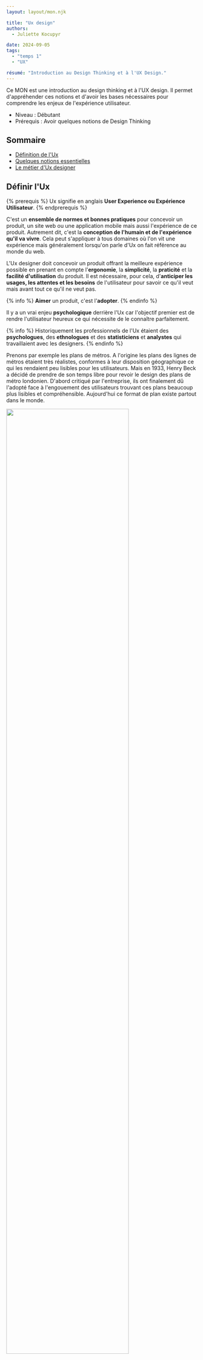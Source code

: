 ```yaml
---
layout: layout/mon.njk

title: "Ux design"
authors:
  - Juliette Kocupyr

date: 2024-09-05
tags: 
  - "temps 1"
  - "UX"

résumé: "Introduction au Design Thinking et à l'UX Design."
---
```


Ce MON est une introduction au design thinking et à l'UX design. Il permet d'appréhender ces notions et d'avoir les bases nécessaires pour comprendre les enjeux de l'expérience utilisateur.

- Niveau : Débutant
- Prérequis : Avoir quelques notions de Design Thinking

## Sommaire

- [Définition de l'Ux](#ux)
- [Quelques notions essentielles](#notions)
- [Le métier d'Ux designer](#metier)

<h2 id=ux> Définir l'Ux</h2>

{% prerequis %}
Ux signifie en anglais **User Experience ou Expérience Utilisateur**.
{% endprerequis %}

C'est un **ensemble de normes et bonnes pratiques** pour concevoir un produit, un site web ou une application mobile mais aussi l'expérience de ce produit. Autrement dit, c'est la **conception de l'humain et de l'expérience qu'il va vivre**. Cela peut s'appliquer à tous domaines où l'on vit une expérience mais généralement lorsqu'on parle d'Ux on fait référence au monde du web.

L'Ux designer doit concevoir un produit offrant la meilleure expérience possible en prenant en compte l'**ergonomie**, la **simplicité**, la **praticité** et la **facilité d'utilisation** du produit. Il est nécessaire, pour cela, d'**anticiper les usages, les attentes et les besoins** de l'utilisateur pour savoir ce qu'il veut mais avant tout ce qu'il ne veut pas.

{% info %}
**Aimer** un produit, c'est l'**adopter**.
{% endinfo %}

Il y a un vrai enjeu **psychologique** derrière l'Ux car l'objectif premier est de rendre l'utilisateur heureux ce qui nécessite de le connaître parfaitement.

{% info %}
Historiquement les professionnels de l'Ux étaient des **psychologues**, des **ethnologues** et des **statisticiens** et **analystes** qui travaillaient avec les designers.
{% endinfo %}

Prenons par exemple les plans de métros. A l'origine les plans des lignes de métros étaient très réalistes, conformes à leur disposition géographique ce qui les rendaient peu lisibles pour les utilisateurs. Mais en 1933, Henry Beck a décidé de prendre de son temps libre pour revoir le design des plans de métro londonien. D'abord critiqué par l'entreprise, ils ont finalement dû l'adopté face à l'engouement des utilisateurs trouvant ces plans beaucoup plus lisibles et compréhensible. Aujourd'hui ce format de plan existe partout dans le monde.

<img src="./image12/plan.png" width="80%">

Il faut bien différencier l'Ux de l'Ui. L'Ui est l'**user interface ou interface utilisateur**. L'interface est le **point de rencontre** entre la personne et le produit, elle permet l'interaction avec le produit.

En Ux, c'est l'**expérience globale** de l'utilisateur qui compte alors que l'Ui est la partie perceptible, visible. L'Ui est donc la partie émergée de l'iceberg représenté par l'Ux. Si on prend l'exemple d'une voiture, le produit est la voiture et l'utilisateur est le conducteur. L'interface correspond alors à l'intérieur de la voiture et l'expérience est la conduite.

La complexité d'un bon produit est donc de réaliser une interface **visuelle et attractive** tout en restant **simple et efficace**, c'est-à-dire combiner l'Ui et l'Ux.

<img src="./image12/uxui.png" width="50%">

### L'utilisateur au centre de l'Ux design

L'Ux est une approche centrée sur **l'humain** et ses activités. Tous les choix de design doivent se faire à partir et en fonction des utilisateurs. Steve Krug, un des pères fondateurs de l'Ux design dit qu'*un bon design commence par une bonne compréhension de la psychologie humaine*.

{% attention "**Attention**" %}
Le plus difficile en Ux est de toujours se rappeler qu'on créer pour les autres et non pour soi.
{% endattention %}

Les autres ne sont pas comme nous. Il est primordiale de regarder **son environnement**, les autres, ce qui les dérange ou leur pose problème et ce dont ils ont besoin. Nos goûts personnels ne sont pas ceux des autres.

Un autre point d'attention est de ne pas chercher à plaire à tout le monde. Il est faux de croire qu'une expérience est positive si elle est universelle, qu'elle correspond à tous. Ça serait bien mais dans la réalité c'est souvent un échec car tout le monde est différent.

{% info %}
Une Ux pour tous est une Ux pour personne.
{% endinfo %}

Même pour les grosses applications, des choses plaisent à certains mais pas à d'autres. Par exemple, il a fallu des mois à Facebook pour designer le pouce bleu permettant de liker une publication car l'objectif était de faire un outil qui plaise au plus grand nombre. Le risque dans cette situation est finalement de décevoir beaucoups. Le changement devient alors très compliqué.

### Concevoir un produit simple

Pour satisfaire les utilisateurs, il faut concevoir **un produit simple**. Autrement dit un produit qui requiert peu ou pas d'informations. Il n'a pas besoin d'être expliqué pour être utilisé, on doit comprendre directement à quoi il sert.

L'utilisateur sait immédiatement qui on est, à quoi on sert et ce que c'est. Il n'y a pas besoin de tutoriels qui sont souvent contournés par les utilisateurs.

Plus il y a de fonctionnalités, plus le produit est compliqué ce qui perd en usabilité réduisant l'intérêt du produit. Souvent une Ux doit son succès à une caractéristique déterminante. Par exemple Facebook est devenu incontournable pour son service de messagerie instantannée pour concurrencer Whatsapp.

<h3 id=responsive> L'utilisateur mobile</h3>

Lors de la conception d'une Ux, il est important d'intégrer **la notion de mobilité**. La mobilité concerne le smartphone ou la tablette mais également les utilisateurs de ceux-ci. On se concentre avant tout sur **l'utilisateur qui est mobile** car lui et ses appareils sont mobiles. Joël de Ronsay, futurologue français nous dit qu'*on ne va pas sur internet, on est dans internet*.

L'utilisateur mobile se définit ainsi :

- il se déplace avec son smartphone
- il prend les transports
- il communique en temps réel
- il prend et partage des photos et informations instantanément

Il possède plusieurs applications pour des besoins différents, donc il doit **diviser son temps** entre plusieurs applications mobiles. C'est là que se trouve le premier challenge. Il faut capter l'attention de l'utilisateur sans l'accaparer pour ne pas le distraire dans son déplacement, lorsqu'il marche par exemple. Il ne doit pas devenir un danger pour lui ou les autres.

Il faut ensuite garder à l'esprit que l'utilisateur mobile se sert avant tout de son smartphone. Bien que la version ordinateur d'un site web peut être complexe, il faut donc ne pas négliger **la version mobile**. Pour cela, il faut intégrer l'approche de mobile first.

{% note %}
**Mobile First** : concevoir pour le mobile en premier car la majorité des utilisateurs d'aujourd'hui sont mobiles.
{% endnote %}

 Cette approche permet d'éliminer beaucoup de contrainte dès le début comme la taille de l'écran qui varie entre mobile et ordinateur ou le curseur de l'ordinateur qui devient le pouce de la main sur le mobile. Il est donc nécessaire de penser **responsive** (adapté pour le mobile). L'interaction est la même et elle doit le rester, c'est la disposition qui peut varier. Google punit même les sites non responsives, il ne les remonte pas dans les résultats de recherche, car c'est une caractéristique primordiale pour les utilisateurs.

Le mobile first nécessite donc de prendre en compte de nouvelles contraintes liées à l'appareil mobile : la taille de l'écran, l'autonomie de 24h max, le réseau aléatoire, l'utilisation en mouvement. A ce niveau, on peut déjà créer un produit simple et responsive.

### Intégrer l'approche Design Thinking

<img src="./image12/design.png" width="50%">

Popularisé par des designers de la Silicon Valley, le design thinking se base sur 5 étapes clés :

- **l'empathie** : se mettre à la place des autres pour comprendre un problème
- **la définition** : définir le problème à résoudre
- **l'idéation** : trouver des solutions créatives
- **le prototype** : choisir la solution adaptée et concevoir une première version
- **le test** : tester le concept puis l'améliorer

L'Ux design, quant à lui, s'articule autour de 3 étapes :

- la recherche utilisateur
- le prototypage
- le test utilisateur

Ces étapes s'intègrent dans la démarche de Design Thinking, qui s'applique à tout le processus de conception et de design. En Ux, l'**empathie** est fondamentale, ça passe par la réalisation de recherches très approfondies et abouties sur l'utilisateur. Le **prototypage** prend en compte les notions d'[usabilité](#usabilite), d'[affordance](#affordance) et de [responsive](#responsive). Enfin, le **test** n'est pas une phase finale mais une routine sous forme de mini-tests très réguliers tout au long du processus.

Contrairement au Design Thinking où les 5 étapes forment une boucle, en Ux l'**itération** se fait sur **le prototype et le test**, qui forment un binôme. Cela permet de valider qu'à chaque étape, on avance dans la bonne direction. Il faut alors partir d'un brouillon très simple pour se rapprocher étape après étape du produit final tel qu'on l'imagine.

**Les outils incontournables :**

- Zoning (croquis) : papier-crayon
- Wireframe (schéma de la répartition du contenu) : Balsamiq, Axure, PowerPoint…
- Mock-up (maquette intégrant la charte graphique) : Sketch, Photoshop, Experience Design…
- Interaction (simulation dynamique du chemin de navigation) : InVison, Experience Design…

#### La recherche utilisateur

La **recherche utilisateur** est essentielle pour bien comprendre les besoins des futurs utilisateurs et offrir un produit qui va plaire à la cible.

Il faut se poser la question qu'est-ce qu'on conçoit et pour qui. Cela touche aux notions de **psychologie** et **sociologie**. On peut par exemple faire de l'**ethnologie**, observation sur le terrain ou de l'**immersion** qui permet de rentrer vraiment dans cette phase de recherche. Si le temps manque, des **solutions numériques** existent comme les sondages. Ça permet de comprendre ce que les utilisateurs veulent et surtout ce qu'ils ne veulent pas.

Quand on veut cibler un utilisateur, on cherche à viser un trait de caractère ou de personnalité mais c'est une erreur. Il vaut mieux viser une activité commune à un grand nombre de personnes.

Une recherche utilisateur pertinente se base sur deux approches. L'approche quantitative, qui passe par des recherches google sur les caractéristiques du public cible et l'approche qualitative par le contact direct avec les utilisateurs sélectionnés.

#### Le prototypage

Lors du prototypage, le **principe du 80/20** permet de se focaliser sur **un produit simple**. Cela signifie que 80% des actions observées sont réalisées en utilisant seulement 20% des fonctionnalités du site.

{% info %}
En Ux, un dessin vaut mille mots.
{% endinfo %}

Les bonnes pratiques du prototypage passent par un modèle **responsive** ou **mobile friendly**. Cela veut dire pas trop d'info sur l'écran, une page claire et lisible, qui navigable avec les doigts et où les éléments de friction qui empêche la fluidité ont été retirés. Il faut donc **placer le contenu là où l'utilisateur s'attend à le trouver**, ce qui simplifie les choses et permet par exemple aux utilisateurs d'utiliser un site dans une langue étrangère grâce aux automatismes de navigation. Le produit doit être construit simplement de façon reconnaissable (les boutons en forme de bouton cliquable, ...).

L'utilisateur mobile a apporté un nouveau concept, **le design pour le pouce**. Ça correspond à la zone qui est facilement accessible avec le pouce sur un smartphone. Il est alors nécessaire d'avoir des éléments de taille adaptée qui soient hiérarchisés, avec des noms explicites pour ne pas avoir à chercher l'information.

<img src="./image12/pouce.png" width="50%">

#### Le test utilisateur

Tester les prototypes a pour objectif d'**observer les utilisateurs interagir**, de **détecter les problèmes** et de **comprendre ce qui est apprécié** dans le produit. Attention, il ne faut **jamais intervenir**, ni aider le testeur à utiliser le produit lors de ce processus.


{% info %}
On teste le produit et non les personnes.
{% endinfo %}

S'ils ont des difficultés, c'est qu'il y a des choses à retravailler. L'important est de ne pas y mettre d'ego mais plutôt de l'utiliser comme un guide de correction. Pour réaliser les tests utilisateur, il faut être **agile** pour ne pas décourager le client.

Pour mener à bien une séance de test, il faut avant tout **un petit nombre d'utilisateurs** pour pouvoir les observer correctement. **Un facilitateur** est également nécessaire pour animer la séance et qui sait être patient pour être à l'écoute des besoins des utilisateurs. Enfin **une salle avec le confort minimum** pour les bonnes conditions du test. Le but est de comprendre ce que les utilisateurs font avec le produit, il est donc nécessaire de les voir et les entendre. Il faut les faire penser à voix haute.

Un des problèmes que l'on peut facilement rencontrer est justement **le silence** des utilisateurs. Lorsque le silence est présent, le facilitateur ne doit pas intervenir, il doit essayer de faire parler les personnes en posant des questions pour comprendre ce qu'il est en train de faire. Il se peut également qu'un utilisateur soit **bloqué** et demandent de l'aide. Encore une fois, le facilitateur ne doit pas intervenir dans la démarche et l'aider. Il peut en revanche poser des questions pour comprendre ce qui le dérange afin de faire remonter le problème à corriger. Enfin, si un utilisateur s'**énerve** c'est sûrement que quelque chose dans l'application n'est pas adapté. S'il n'est pas adapté à une personne, il se peut que de nombreuses personnes rencontrent ce problème plus tard c'est donc un problème prioritaire. Dans ce cas, le facilitateur doit rester patient et ne pas montrer d'égo, il doit rester à l'écoute et comprendre ce qu'il faut améliorer.

A la fin de la séance de test, il est important de **sélectionner les problèmes à résoudre**. Les problèmes d'usabilité sont prioritaires, tandis que les problèmes de détail ne sont pas à prendre en compte car si un utilisateur préfère par exemple la couleur bleue, ça ne sera pas le cas pour d'autres. Ces problèmes seront à prendre en compte uniquement s'ils remontent énormément de fois au cours des différents tests. Il est impératif de résister à la tentation de rajouter des choses qui compliquent le produit.

Une fois que tous les problèmes sont **notés et priorisés**, il est important de faire un **planning de résolution**. Et une fois les problèmes résolus, une nouvelle phase de test est nécessaire pour permettre d'offrir la meilleure expérience possible.

<h2 id=notions> Quelques notions essentielles</h2>

<h3 id=usabilite> La notion d'usabilité</h3>

{% note %}
**Norme ISO 9241-11 :**
L'usabilité, c'est « le degré selon lequel un produit peut être utilisé, par des utilisateurs identifiés, pour atteindre des buts définis avec efficacité, efficience et satisfaction, dans un contexte d’utilisation spécifié ».
{% endnote %}

Le terme **usabilité** se compose de 'usage' et 'abilité'. C'est la capacité d'un utilisateur à interagir avec un produit, à le prendre en main, comprendre à quoi il sert et comment l'utiliser. L'objectif est d'améliorer l'expérience globale de l'utilisateur en le guidant dans l'utilisation du produit.

Les principes de l'usabilité se définissent par un produit :

- simple
- facile
- utile
- utilisable
- navigable
- accessible
- compréhensible

L'usabilité n'est pas synonyme d'Ux, c'est une **composante** de celle-ci. L'Ux améliore positivement l'expérience en prenant en compte **les émotions** alors que l'usabilité permet à l'utilisateur d'accomplir un certain nombre d'actions de façon simple et rapide.

### Le taux de rétention

Pour mesurer **le succès d'une Ux** on utilise deux types de méthodes. La **méthode qualitative** comme les notes ou commentaires sur les stores d'application et la **méthode quantitative** qui utilisent des données plus parlantes et plus concrètes comme la fidélité des utilisateurs.

Pour cela, on peut mesurer **le taux de rétention** qui correspond au pourcentage d'utilisateurs qui continue d'utiliser une application ou un site plus de trois mois après l'avoir installé et utilisé pour la première fois. Aujourd'hui, les meilleurs taux sont ceux des messageries instantanées comme Facebook (98%) ou Whatsapp (77%) car le côté instantanné augmente la fréquence d'usage, l'utilisateur se rapproche d'un comportement d'addiction.

{% info %}
En moyenne, un taux de rétention lambda est de **11%** et on considère cela comme un succès à partir de **30%**.
{% endinfo %}

### Le persona

Pour déterminer les caractéristiques de l'utilisateur visé, on crée **un profil utilisateur**, appelé persona. C'est un modèle d'utilisateur avec des **caractéristiques précises** déterminant des **cas d'usages**.

Un cas d'usage est l'**ensemble de situations** où l'utilisateur va **interagir** avec le produit, dans lesquelles il en a besoin et comment il l'utilise. Pour faire un persona, il est important d'inclure des choses qui vont décrire des activités de l'utilisateur et non de se centrer uniquement sur des caractéristiques personnelles comme le revenu ou l'âge.

On veut comprendre les besoins d'un utilisateur pour développer une application qui empêche tout **élément de friction** dans le but d'améliorer l'usabilité et de prendre en compte l'utilisateur mobile.

<img src="./image12/persona.png" width="50%">

Le persona est un outil polyvalent visant à **générer de l'empathie** lors du processus de conception. Il se fait une fois les recherches utilisateurs réalisées. Le format doit être visuel et assez simple et les personnalités marquantes. **Un maximum de 10 persona** permet de se concentrer sur un type de population et de les exploiter au mieux car une Ux ne peut pas être designer pour plair à tous.

<h3 id=affordance> Le principe d'affordance</h3>

Les utilisateurs sont de plus en plus exigeants, **s'habituant aux progrès**. Quand le design progresse, l'utilisateur et sa capacité à comprendre un produit et à interagir avec, progresse aussi. L'utilisateur devient exigeant.

L'affordance ou affordability est la capacité à se permettre de prendre en main un produit, comprendre comment on s'en sert et pourquoi.

{% info %}
C'est la capacité d'un produit à être **en accord avec son temps**.
{% endinfo %}

Si une application est trop en avance sur son temps, cela peut provoquer de la confusion chez l'utilisateur. On parle alors de manque d'affordance. Si l'innovation est calquée sur une précédente, l'utilisateur pourra s'adapter plus facilement. Le but de l'Ux design est alors de fabriquer **non pas un produit futuriste** mais **le meilleur produit pour ses utilisateurs**.

Un exemple plutôt contradictoire est l'Ux de Snapchat. C'est une **exception** rare car elle représente une grosse innovation mais pourtant elle est devenue très populaire. Cela a fonctionné car c'est un produit destiné majoritairement aux jeunes. La plupart des fonctionnalités sont 'cachées', accessibles par des actions adaptées à la jeune génération comme le swipe. Cette combinaison est très bien perçue par la jeunesse. Le fait de partager des astuces d'utilisation entre amis plaît davantage. C'est ce qui fait le succès de cette Ux malgré sa complexité. Aujourd'hui, ce modèle d'application s'est popularisé et pousse les jeunes à devenir plus créatifs (ex TikTok).

#### L'approche "Hook Canvas"

Ce modèle se base sur un cadre conceptuel qui permet d'**accrocher l'utilisateur**. Les designers créent en nous **des habitudes** voire **des automatismes d'usage** de ces applications comme les ouvrir au réveil ou lors de moments de solitude, c'est ce comportement qui fait le succès de ces applications. On parle de relation "haute fréquence".

L'approche du crochet ou modèle de Hook a été développé par Nir EYAL un professeur à l'école de commerce de Stanford. Il suggère que pour être accrocheur, le flow de l'application s'articule autour de **4 phases** auxquelles l'utilisateur va faire face. Ces étapes se suivent et idéalement se répètent en boucle pour créer des habitudes comportementales voire **des addictions**.

1. **L'élément déclencheur**

   L'expérience utilisateur commence par un élément déclencheur. Il peut être interne comme un état psychologique (la peur du manque, la solitude, l'ennui) ou externe par les pubs, les notifications ou les boutons d'appel à l'action.

2. **L'action**

   L'utilisateur doit ensuite passer à l'action. Elle doit être la plus simple possible donc les designers essaient de réduire toutes les frictions, par exemple l'action de scroller. Cela permet d'avoir une récompense instantanée et imprévisible.

3. **La récompense variable**

   L'effet de surprise, de ne pas savoir ce qu'on va trouver en réalisant l'action fascine l'utilisateur, lui donnant envie de revenir. On a par exemple l'espoir de trouver un nouvel article, une photo plus intéressante ou une nouvelle mention j'aime. Les éléments variables poussent alors l'utilisateur à prolonger l'expérience.

4. **L'investissement**

   Plus on utilise une application, plus on y stocke de la valeur en y entrant des données, en s'abonnant à une page, en publiant une photo ou encore en envoyant des messages. On investit dans l'application puis on cherche de nouveau déclencheur, ce qui ramène à l'étape 1.

Pour certains, ce cadre s'apparente à de la **manipulation** car on fait face à un cercle vicieux. Il y a donc **une responsabilité** évidente envers les utilisateurs qu'on accroche, d'où la nécessité de trouver un juste milieu. **L'éthique** de l'Ux designer est donc un enjeu de taille.

<h2 id=metier> Le métier d'Ux designer</h2>

Les **qualités** nécessaires pour un Ux designer sont principalement :

- l'empathie
- la curiosité
- l'humilité
- le travail d'équipe
- la capacité à se déconstruire, à dire je ne sais pas

{% prerequis %}
[Tristan Harris : éthique de l'Ux designer](https://youtu.be/D55ctBYF3AY?si=lSDMO4h1za5Z5Xcm)
{% endprerequis %}

L'éthique de l'Ux designer est un point très sensible, car la conception d'expérience utilisateur n'est pas altruiste mais souvent liée au business. Tristan Harris, designer pour les plus grands groupes comme Apple ou Google, explique lors d'une conférence comment le design peut contribuer à rendre les technologies et les applications mobiles moins intrusives, et donc plus appréciables pour les utilisateurs. Finalement quel rôle l'Ux designer doit adopter face à cette question éthique de l'addiction de l'utilisateur face au modèle économique de l'application.

{% info %}
On passe beaucoup de temps à penser à ce qu'on fait de notre temps.
{% endinfo %}

Le temps semble souvent nous échapper particulièrement lorsqu'on le passe sur certaines applications. Il nous arrive d'ouvrir une application sachant pertinemment qu'on va y perdre 20 min alors qu'on voulait juste lire un message, ou encore rafraîchir nos emails toutes les 15 secondes sans raison particulière. Ce comportement est représentatif de l'addiction.

{% info %}
Aux Etats-Unis l'industrie des machines à sous rapporte plus que le cinéma, les parcs d'attraction et le baseball réunis.
{% endinfo %}

Bien qu'ils ne jouent qu'avec des pièces l'addiction les pousse à jouer encore et encore. On peut faire le même parallèle avec **le téléphone**. Quand on ouvre une application, on attend une récompense. Cela traduit **une vraie dépendance**. On le sait pertinemment mais on ne peut pas s'en défaire. Finalement l'utilisateur se trouve toujours dans un de ces deux états : **connecté mais distrait** ou **déconnecté mais avec le sentiment de rater quelque chose**.

<img src="./image12/addiction.png" width="50%">

L'éthique de l'Ux designer est de restaurer ce choix. Bien que le modèle économique de beaucoup d'applications vit à travers ce phénomène d'addiction, il est primordial de permettre à l'utilisateur de choisir ce qu'il veut faire de son temps. Ça peut passer par des fonctionnalités supplémentaires comme le mode concentration dans une messagerie instantanée.

{% note %}
Selon une étude de Microsoft, il faut en moyenne **23 minutes** pour se **reconcentrer** sur une tâche et plus on est interrompu plus on s'habitue jusqu'à **s'auto-déconcentrer** toutes les **3,5 minutes**.
{% endnote %}

Partant de ce constat, le statut ne pas déranger ou occupé permet à l'utilisateur de ne pas recevoir de pop-up de messagerie instantannée ou autres notifications, pour ne pas être dérangé dans son travail sauf en cas d'urgence. Ainsi l'utilisateur **reprend le contrôle** sur ses choix et son temps.

Cette pensée implique de mettre **les valeurs humaines au premier plan**. Dans l'économie actuelle, le temps est un facteur clé du succès d'une application. Plus un a d'utilisateur, plus ils passent du temps dessus, mieux c'est. En réalité, il y a différentes échelles de valeur. L'objectif idéal serait de créer **une contribution nette et positive vis-à-vis de l'humanité face à la technologie**. Pour cela, il faudrait mesurer le succès de manière différente. Si on prend l'exemple du bio, l'objectif est de mieux manger, on ne peut pas juste comparer l'aspect financier car c'est une catégorie d'alimentation complètement différente. On met en avant un aspect différent, la qualité de l'alimentation, donc l'échelle de valeur est repensée. On peut appliquer cela à la technologie en redéfinissant les KPIs. Mais cela voudrait dire **redéfinir les valeurs de l'UX design**, sur le même exemple que le serment d'Hippocrate en médecine qui est le fondement de l'éthique du médecin et qui rappelle la responsabilité envers le patient.

Un exemple concret de l'évolution des KPIs en Ux est le **taux de convivialité**. L'entreprise Couchsurfing a créé ce taux permettant de mesurer la réussite du site en se basant sur le bonheur procuré aux gens. Il prend en compte le temps que passe l'utilisateur chez l'hôte qu'il rencontre sur le site moins le temps passé sur le site. Il n'est donc pas basé sur l'addiction de l'utilisateur face au site.

Aujourd'hui l'utilisateur doit **lui-même exiger un changement** pour passer d'un monde frustré par le temps à un monde où le temps est bien utilisé. De plus en plus d'entreprises repense leur produit ou leur façon de l'utiliser suite aux exigences faites par le client.

## Conclusion

L'UX design, ou design de l'expérience utilisateur, est essentiel dans le développement de produits numériques. En se concentrant sur les besoins et les comportements des utilisateurs, il vise à créer des interfaces intuitives et engageantes qui maximisent la satisfaction. Ce processus va au-delà de l'esthétique, intégrant fonctionnalité et accessibilité, pour garantir une interaction fluide avec la technologie. Dans un contexte où les utilisateurs sont de plus en plus exigeants, une bonne expérience utilisateur peut déterminer le succès ou l'échec d'un produit.

L'éthique est également un aspect crucial de l'UX design, car il est impératif de concevoir des expériences qui respectent les utilisateurs et leur temps, évitant ainsi l'addiction numérique. En plaçant les valeurs humaines au centre du processus, les designers ont la responsabilité de créer des produits qui répondent aux attentes des entreprises tout en contribuant à un environnement numérique plus sain. À mesure que la technologie évolue, l'importance d'une expérience utilisateur bien conçue continuera de croître, façonnant l'avenir des interactions humaines avec le numérique.

## Bibliographie

[**MOOC.** UX design : découvrez les fondamentaux !](https://www.my-mooc.com/fr/mooc/decouvrez-les-fondamentaux-ux-design/)

[**Youtube.** Design Thinking - Explications](https://youtu.be/I7pD0U3JUvs?si=brm5xM3ZsI-wZo-K)

[**Youtube.** Le design thinking, c'est quoi](https://www.youtube.com/watch?v=3p4zWmI8rg8)

[**Youtube.** Tristan Harris : éthique de l'Ux designer](https://youtu.be/D55ctBYF3AY?si=lSDMO4h1za5Z5Xcm)

[**Blog Ux.** Différence entre Ux et Ui](https://blog-ux.com/quelle-difference-entre-ux-design-et-ui-design/)

[**Creads.** L'Ux design, qu'est-ce que c'est?](https://www.creads.com/blog/decryptage/tendance-design-graphique/ux-design/)